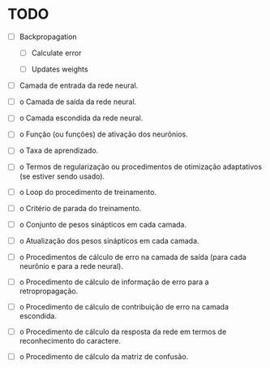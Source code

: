 # TODO

- [ ] Backpropagation
  - [ ] Calculate error
  - [ ] Updates weights


- [ ] Camada de entrada da rede neural.
- [ ] o Camada de saída da rede neural.
- [ ] o Camada escondida da rede neural.
- [ ] o Função (ou funções) de ativação dos neurônios.
- [ ] o Taxa de aprendizado.
- [ ] o Termos de regularização ou procedimentos de otimização adaptativos 
  (se  estiver sendo usado).
- [ ] o Loop do procedimento de treinamento.
- [ ] o Critério de parada do treinamento.
- [ ] o Conjunto de pesos sinápticos em cada camada.
- [ ] o Atualização dos pesos sinápticos em cada camada.
- [ ] o Procedimentos de cálculo de erro na camada de saída (para cada 
  neurônio e para a rede neural).
- [ ] o Procedimento de cálculo de informação de erro para a retropropagação.
- [ ] o Procedimento de cálculo de contribuição de erro na camada escondida.
- [ ] o Procedimento de cálculo da resposta da rede em termos de 
  reconhecimento do caractere.
- [ ] o Procedimento de cálculo da matriz de confusão.

